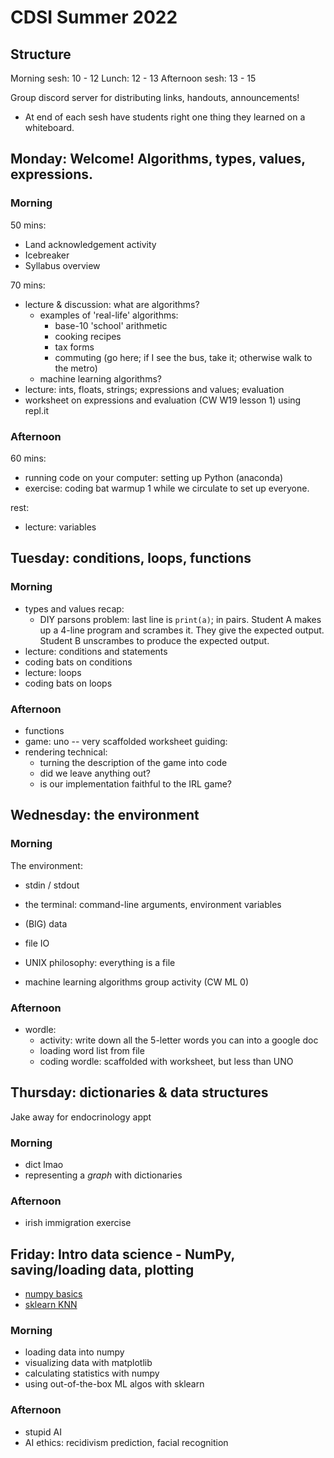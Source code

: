 # CDSI Summer 2022

## Structure

Morning sesh: 10 - 12
Lunch: 12 - 13
Afternoon sesh: 13 - 15

Group discord server for distributing links, handouts, announcements!

- At end of each sesh have students right one thing they learned on a
  whiteboard.

## Monday: Welcome! Algorithms, types, values, expressions.

### Morning

50 mins:

- Land acknowledgement activity
- Icebreaker
- Syllabus overview

70 mins:

- lecture & discussion: what are algorithms?
  - examples of 'real-life' algorithms:
    - base-10 'school' arithmetic
    - cooking recipes
    - tax forms
    - commuting (go here; if I see the bus, take it; otherwise walk to the
      metro)
  - machine learning algorithms?
- lecture: ints, floats, strings; expressions and values; evaluation
- worksheet on expressions and evaluation (CW W19 lesson 1)
  using repl.it

### Afternoon

60 mins:
- running code on your computer: setting up Python (anaconda)
- exercise: coding bat warmup 1 while we circulate to set up everyone.

rest:
- lecture: variables

## Tuesday: conditions, loops, functions

### Morning

- types and values recap:
  - DIY parsons problem:
    last line is `print(a)`; in pairs.
    Student A makes up a 4-line program and scrambes it. They give the expected
    output.
    Student B unscrambes to produce the expected output. 
- lecture: conditions and statements
- coding bats on conditions
- lecture: loops
- coding bats on loops

### Afternoon

- functions
- game: uno -- very scaffolded worksheet guiding:
- rendering technical:
  - turning the description of the game into code
  - did we leave anything out?
  - is our implementation faithful to the IRL game?

## Wednesday: the environment

### Morning

The environment:
- stdin / stdout
- the terminal: command-line arguments, environment variables
- (BIG) data
- file IO
- UNIX philosophy: everything is a file

- machine learning algorithms group activity (CW ML 0)

### Afternoon

- wordle:
  - activity: write down all the 5-letter words you can into a google doc
  - loading word list from file
  - coding wordle: scaffolded with worksheet, but less than UNO

## Thursday: dictionaries & data structures

Jake away for endocrinology appt

### Morning

- dict lmao
- representing a _graph_ with dictionaries

### Afternoon

- irish immigration exercise

## Friday: Intro data science - NumPy, saving/loading data, plotting

- [numpy basics](https://numpy.org/doc/stable/user/absolute_beginners.html)
- [sklearn KNN](https://scikit-learn.org/stable/modules/neighbors.html)

### Morning

- loading data into numpy
- visualizing data with matplotlib
- calculating statistics with numpy
- using out-of-the-box ML algos with sklearn

### Afternoon

- stupid AI
- AI ethics: recidivism prediction, facial recognition
